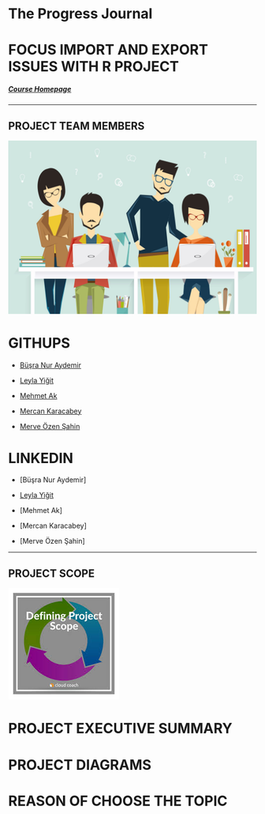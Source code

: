 # The Progress Journal
# FOCUS IMPORT AND EXPORT ISSUES WITH R PROJECT  
#####  [Course Homepage](https://mef-bda503.github.io/)


*** 
## PROJECT TEAM MEMBERS

![Image description](https://github.com/MEF-BDA503/gpj18-r_coders/blob/master/img/R_developers.jpg)

# GITHUPS

- [Büşra Nur Aydemir]( https://www.linkedin.com/in/busra-nur-aydemir-51b81b8b/)

- [Leyla Yiğit](https://www.linkedin.com/in/leyla-yi%C4%9Fit-b3894955/)

- [Mehmet Ak](https://www.linkedin.com/in/ACoAACENGXUBEHApr9slAuQzh8lBviwp1FrY3oY/)

- [Mercan Karacabey](https://www.linkedin.com/in/mercan-karacabey-708240103/)

- [Merve Özen Şahin](https://www.linkedin.com/in/merve-ozen-sahin-91027431/)

# LINKEDIN
- [Büşra Nur Aydemir]

- [Leyla Yiğit](https://www.linkedin.com/public-profile/settings?trk=d_flagship3_profile_self_view_public_profile)

- [Mehmet Ak]

- [Mercan Karacabey]

- [Merve Özen Şahin]

***

## PROJECT SCOPE 
![Image description](https://github.com/MEF-BDA503/gpj18-r_coders/blob/master/img/project%20scope.jpg)
                                                    

# PROJECT EXECUTIVE SUMMARY


# PROJECT DIAGRAMS

# REASON OF CHOOSE THE TOPIC
